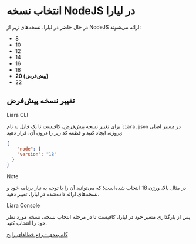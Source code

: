 # انتخاب نسخه NodeJS در لیارا

در حال حاضر در لیارا، نسخه‌های زیر از  NodeJS ارائه می‌شوند: 

- 8
- 10
- 12
- 14
- 16
- 18
- **20 (پیش‌فرض)**
- 22

## تغییر نسخه پیش‌فرض

Liara CLI

برای تغییر نسخه پیش‌فرض، کافیست تا یک فایل به نام `liara.json` در مسیر اصلی پروژه، ایجاد کنید و قطعه کد زیر را درون آن، قرار دهید:

```json
{
    "node": {
    "version": "18"
  }
}
```
> [!NOTE]
> در مثال بالا، ورژن 18 انتخاب شده‌است؛ که می‌توانید آن را با توجه به نیاز برنامه خود و نسخه‌های ارائه داده‌شده در لیارا، تغییر دهید.

Liara Console

پس از بارگذاری متغیر خود در لیارا، کافیست تا در مرحله انتخاب نسخه، نسخه مورد نظر خود را انتخاب کنید.

[گام بعدی - رفع خطاهای رایج](./fix-common-errors/about.md)